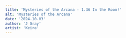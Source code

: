```yaml
---
title: 'Mysteries of the Arcana - 1.36 In the Room!'
alt: 'Mysteries of the Arcana'
date: '2024-10-03'
author: 'J Gray'
artist: 'Keira'
---
```


